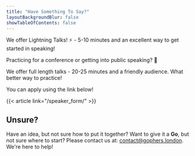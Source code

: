 ```yaml
---
title: "Have Something To Say?"
layoutBackgroundBlur: false
showTableOfContents: false
---
```


We offer Lightning Talks! ⚡ - 5-10 minutes and an excellent way to get started in speaking!

Practicing for a conference or getting into public speaking? 🤔

We offer full length talks - 20-25 minutes and a friendly audience. What better way to practice!

You can apply using the link below!

{{< article link="/speaker_form/" >}}

## Unsure?
Have an idea, but not sure how to put it together? Want to give it a **Go**, but not sure where to start?
Please contact us at: [contact@gophers.london](mailto:contact@gophers.london). We're here to help!
